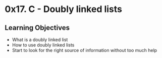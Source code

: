 # 0x17. C - Doubly linked lists

## Learning Objectives

* What is a doubly linked list
* How to use doubly linked lists
* Start to look for the right source of information without too much help
